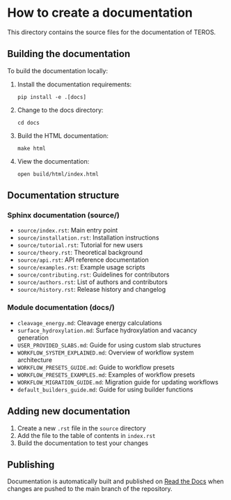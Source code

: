 # How to create a documentation

This directory contains the source files for the documentation of TEROS.

## Building the documentation

To build the documentation locally:

1. Install the documentation requirements:
   ```
   pip install -e .[docs]
   ```

2. Change to the docs directory:
   ```
   cd docs
   ```

3. Build the HTML documentation:
   ```
   make html
   ```

4. View the documentation:
   ```
   open build/html/index.html
   ```

## Documentation structure

### Sphinx documentation (source/)
- `source/index.rst`: Main entry point
- `source/installation.rst`: Installation instructions
- `source/tutorial.rst`: Tutorial for new users
- `source/theory.rst`: Theoretical background
- `source/api.rst`: API reference documentation
- `source/examples.rst`: Example usage scripts
- `source/contributing.rst`: Guidelines for contributors
- `source/authors.rst`: List of authors and contributors
- `source/history.rst`: Release history and changelog

### Module documentation (docs/)
- `cleavage_energy.md`: Cleavage energy calculations
- `surface_hydroxylation.md`: Surface hydroxylation and vacancy generation
- `USER_PROVIDED_SLABS.md`: Guide for using custom slab structures
- `WORKFLOW_SYSTEM_EXPLAINED.md`: Overview of workflow system architecture
- `WORKFLOW_PRESETS_GUIDE.md`: Guide to workflow presets
- `WORKFLOW_PRESETS_EXAMPLES.md`: Examples of workflow presets
- `WORKFLOW_MIGRATION_GUIDE.md`: Migration guide for updating workflows
- `default_builders_guide.md`: Guide for using builder functions

## Adding new documentation

1. Create a new `.rst` file in the `source` directory
2. Add the file to the table of contents in `index.rst`
3. Build the documentation to test your changes

## Publishing

Documentation is automatically built and published on [Read the Docs](https://readthedocs.org/) 
when changes are pushed to the main branch of the repository.
